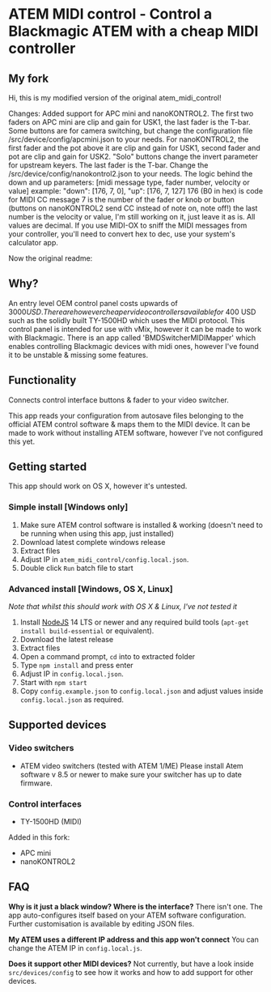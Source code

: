 # ATEM MIDI control - Control a Blackmagic ATEM with a cheap MIDI controller

## My fork
Hi, this is my modified version of the original atem_midi_control!

Changes:
Added support for APC mini and nanoKONTROL2. The first two faders on APC mini are clip and gain for USK1, the last fader is the T-bar. Some buttons are for camera switching, but change the configuration file /src/device/config/apcmini.json to your needs. For nanoKONTROL2, the first fader and the pot above it are clip and gain for USK1, second fader and pot are clip and gain for USK2. "Solo" buttons change the invert parameter for upstream keyers. The last fader is the T-bar. Change the /src/device/config/nanokontrol2.json to your needs.
The logic behind the down and up parameters: 
[midi message type, fader number, velocity or value]
example: "down": [176,  7,   0], "up": [176,  7, 127]
176 (B0 in hex) is code for MIDI CC message
7 is the number of the fader or knob or button (buttons on nanoKONTROL2 send CC instead of note on, note off!)
the last number is the velocity or value, I'm still working on it, just leave it as is.
All values are decimal. If you use MIDI-OX to sniff the MIDI messages from your controller, you'll need to convert hex to dec, use your system's calculator app.

Now the original readme:

## Why?

An entry level OEM control panel costs upwards of $3000 USD.
There are however cheaper video controllers available for ~$400 USD such as the solidly built TY-1500HD which uses the MIDI protocol. This control panel is intended for use with vMix, however it can be made to work with Blackmagic.
There is an app called 'BMDSwitcherMIDIMapper' which enables controlling Blackmagic devices with midi ones, however I've found it to be unstable & missing some features.

## Functionality

Connects control interface buttons & fader to your video switcher.

This app reads your configuration from autosave files belonging to the official ATEM control software & maps them to the MIDI device.
It can be made to work without installing ATEM software, however I've not configured this yet.

## Getting started

This app should work on OS X, however it's untested.

### Simple install [Windows only]

1. Make sure ATEM control software is installed & working (doesn't need to be running when using this app, just installed)
2. Download latest complete windows release
3. Extract files
4. Adjust IP in `atem_midi_control/config.local.json`.
5. Double click `Run` batch file to start

### Advanced install [Windows, OS X, Linux]

*Note that whilst this should work with OS X & Linux, I've not tested it*

1. Install [NodeJS](https://nodejs.org/en/download/) 14 LTS or newer and any required build tools (`apt-get install build-essential` or equivalent).
2. Download the latest release
3. Extract files
4. Open a command prompt, `cd` into to extracted folder
5. Type `npm install` and press enter
6. Adjust IP in `config.local.json`.
7. Start with `npm start`
8. Copy `config.example.json` to `config.local.json` and adjust values inside `config.local.json` as required.

## Supported devices

### Video switchers
- ATEM video switchers (tested with ATEM 1/ME)
  Please install Atem software v 8.5 or newer to make sure your switcher has up to date firmware.

### Control interfaces
- TY-1500HD (MIDI)

Added in this fork:
- APC mini
- nanoKONTROL2

## FAQ

**Why is it just a black window? Where is the interface?**
There isn't one. The app auto-configures itself based on your ATEM software configuration.
Further customisation is available by editing JSON files.

**My ATEM uses a different IP address and this app won't connect**
You can change the ATEM IP in `config.local.js`.

**Does it support other MIDI devices?**
Not currently, but have a look inside `src/devices/config` to see how it works and how to add support for other devices.

